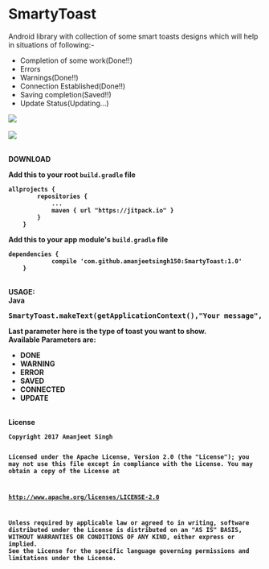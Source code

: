 # SmartyToast
Android library with collection of some smart toasts designs which will help in situations of following:-<br>
<UL>
<LI>Completion of some work(Done!!)</LI>
<LI>Errors</LI>
<LI>Warnings(Done!!)</LI>
<LI>Connection Established(Done!!)</LI>
<LI>Saving completion(Saved!!)</LI>
<LI>Update Status(Updating...)</LI>
</UL>

[![](https://jitpack.io/v/amanjeetsingh150/SmartyToast.svg)](https://jitpack.io/#amanjeetsingh150/SmartyToast)<br><br>
<img src="https://cloud.githubusercontent.com/assets/12881364/26762716/777f7f70-4964-11e7-870f-4f92e6fabf1e.gif"><br><br>

<b>DOWNLOAD
<p>Add this to your root <code>build.gradle</code> file</p>

<pre><code>allprojects {
        repositories {
            ...
            maven { url "https://jitpack.io" }
        }
    }
</code></pre>

<p>Add this to your app module's <code>build.gradle</code> file</p>

<pre><code>dependencies {
            compile 'com.github.amanjeetsingh150:SmartyToast:1.0'
    }
</code></pre>
<br>
<b>USAGE:</b><br>
<b>Java</b>
<pre>SmartyToast.makeText(getApplicationContext(),"Your message",SmartyToast.LENGTH_SHORT,SmartyToast.DONE);</pre>
<p>Last parameter here is the type of toast you want to show.<br>
<b>Available Parameters are:
<UL>
<LI>DONE</LI>
<LI>WARNING</LI> 
<LI>ERROR</LI>
<LI>SAVED</LI>
<LI>CONNECTED</LI>
<LI>UPDATE</LI>
</UL>
<br>
<b> License
<pre><code>Copyright 2017 Amanjeet Singh

Licensed under the Apache License, Version 2.0 (the "License");
you may not use this file except in compliance with the License.
You may obtain a copy of the License at

   http://www.apache.org/licenses/LICENSE-2.0

Unless required by applicable law or agreed to in writing, software
distributed under the License is distributed on an "AS IS" BASIS,
WITHOUT WARRANTIES OR CONDITIONS OF ANY KIND, either express or implied.
See the License for the specific language governing permissions and
limitations under the License.

</code></pre>
